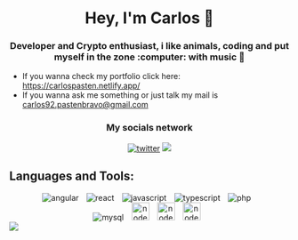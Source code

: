 <h1 align='center'>Hey, I'm Carlos 👋</h1>

<h3 align='center'> Developer and Crypto enthusiast, i like animals, coding and put myself in the zone :computer: with music 🎵 </h3>

<ul>
    <li>
        If you wanna check my portfolio click here: <a href='https://carlospasten.netlify.app/'>https://carlospasten.netlify.app/</a>
    </li>
    <li>
       If you wanna ask me something or just talk my mail is <a href='mailto:carlos92.pastenbravo@gmail.com' target='_blank'>carlos92.pastenbravo@gmail.com</a> 
    </li>
</ul>

<h3 align='center'> My socials network</h3>
<div align='center'> 
    <a href='https://twitter.com/MaoParadise' target='_blank'><img src='https://github.com/hussainweb/hussainweb/blob/main/icons/twitter.png?raw=true' alt='twitter' ></a>
    <a href='https://www.linkedin.com/in/carlos-past%C3%A9n-bravo-307aa91a8/' target='_blank'>
    <img src='https://github.com/hussainweb/hussainweb/blob/main/icons/linkedin.png?raw=true'>
    </a>
</div>


<h2>Languages and Tools:</h2>
<div align='center'> 
<img style='margin-right : 10px' src='https://github.com/hussainweb/hussainweb/blob/main/icons/angular.png?raw=true' alt='angular' >
<img style='margin-right : 10px'src='https://github.com/hussainweb/hussainweb/blob/main/icons/react.png?raw=true' alt='react' >
<img style='margin-right : 10px' src='https://github.com/hussainweb/hussainweb/blob/main/icons/javascript.png?raw=true' alt='javascript' >
<img style='margin-right : 10px' src='https://github.com/hussainweb/hussainweb/blob/main/icons/typescript.png?raw=true' alt='typescript' >
<img style='margin-right : 10px' src='https://github.com/hussainweb/hussainweb/blob/main/icons/php.png?raw=true' alt='php' >
<br>
<img style='margin-right : 10px'src='https://github.com/hussainweb/hussainweb/raw/main/icons/mysql.png' alt='mysql' >
<img style='margin-right : 10px' src='https://user-images.githubusercontent.com/4727/38117885-69734bbc-336c-11e8-8653-86b0fa071896.png' width='32px' alt='nodejs' >
<img style='margin-right : 10px' src='https://github.com/hussainweb/hussainweb/blob/main/icons/git.png?raw=true' width='32px' alt='nodejs' >
<img style='margin-right : 10px' src='https://github.com/hussainweb/hussainweb/blob/main/icons/vscode.png?raw=true' width='32px' alt='nodejs' >
</div> 



<img src='https://res.cloudinary.com/dm5wlpq7j/image/upload/v1654896529/github-user-contribution-junio2022.svg'>
